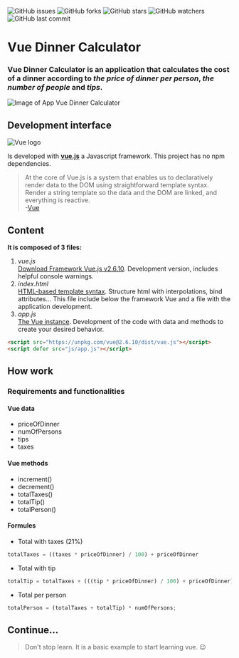 ![GitHub issues](https://img.shields.io/github/issues/beatrizsmerino/vue-dinner-calculator)
![GitHub forks](https://img.shields.io/github/forks/beatrizsmerino/vue-dinner-calculator)
![GitHub stars](https://img.shields.io/github/stars/beatrizsmerino/vue-dinner-calculator)
![GitHub watchers](https://img.shields.io/github/watchers/beatrizsmerino/vue-dinner-calculator)
![GitHub last commit](https://img.shields.io/github/last-commit/beatrizsmerino/vue-dinner-calculator)

# Vue Dinner Calculator
### Vue Dinner Calculator is an application that calculates the cost of a dinner according to *the price of dinner per person*, *the number of people* and *tips*.

![Image of App Vue Dinner Calculator](https://github.com/beatrizsmerino/vue-dinner-calculator/blob/master/README/images/vue-dinner-calculator.png)

## Development interface
![Vue logo](https://github.com/beatrizsmerino/vue-dinner-calculator/blob/master/README/images/vue-js-2.jpg)

Is developed with **[vue.js](https://vuejs.org/)** a Javascript framework. This project has no npm dependencies.

> At the core of Vue.js is a system that enables us to declaratively render data to the DOM using straightforward template syntax. Render a string template so the data and the DOM are linked, and everything is reactive.  
-[Vue](https://vuejs.org/v2/guide/)

## Content
**It is composed of 3 files:**
1. *vue.js*  
[Download Framework Vue.js v2.6.10](https://github.com/vuejs/vue/archive/v2.6.10.zip). Development version, includes helpful console warnings.
2. *index.html*  
[HTML-based template syntax](https://vuejs.org/v2/guide/syntax.html). Structure html with interpolations, bind attributes... This file include below the framework Vue and a file with the application development.
3. *app.js*  
[The Vue instance](https://vuejs.org/v2/guide/instance.html). Development of the code with data and methods to create your desired behavior.

```html
<script src="https://unpkg.com/vue@2.6.10/dist/vue.js"></script>
<script defer src="js/app.js"></script>
```

## How work
### Requirements and functionalities

#### Vue data
- priceOfDinner
- numOfPersons
- tips
- taxes  
  
#### Vue methods
- increment()
- decrement()
- totalTaxes()
- totalTip()
- totalPerson()  
  
#### Formules
- Total with taxes (21%)
```javascript
totalTaxes = ((taxes * priceOfDinner) / 100) + priceOfDinner
```
- Total with tip
```javascript
totalTip = totalTaxes + (((tip * priceOfDinner) / 100) + priceOfDinner)
```
- Total per person
```javascript
totalPerson = (totalTaxes + totalTip) * numOfPersons;
```

## Continue...
> Don't stop learn. It is a basic example to start learning vue. :wink: